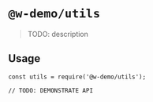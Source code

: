 # `@w-demo/utils`

> TODO: description

## Usage

```
const utils = require('@w-demo/utils');

// TODO: DEMONSTRATE API
```
